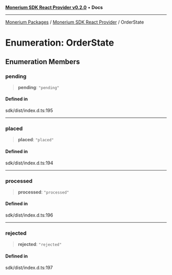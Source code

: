 [**Monerium SDK React Provider v0.2.0**](../Packages.md) • **Docs**

***

[Monerium Packages](../../Packages.md) / [Monerium SDK React Provider](../Monerium%20SDK%20React%20Provider.md) / OrderState

# Enumeration: OrderState

## Enumeration Members

### pending

> **pending**: `"pending"`

#### Defined in

sdk/dist/index.d.ts:195

***

### placed

> **placed**: `"placed"`

#### Defined in

sdk/dist/index.d.ts:194

***

### processed

> **processed**: `"processed"`

#### Defined in

sdk/dist/index.d.ts:196

***

### rejected

> **rejected**: `"rejected"`

#### Defined in

sdk/dist/index.d.ts:197
